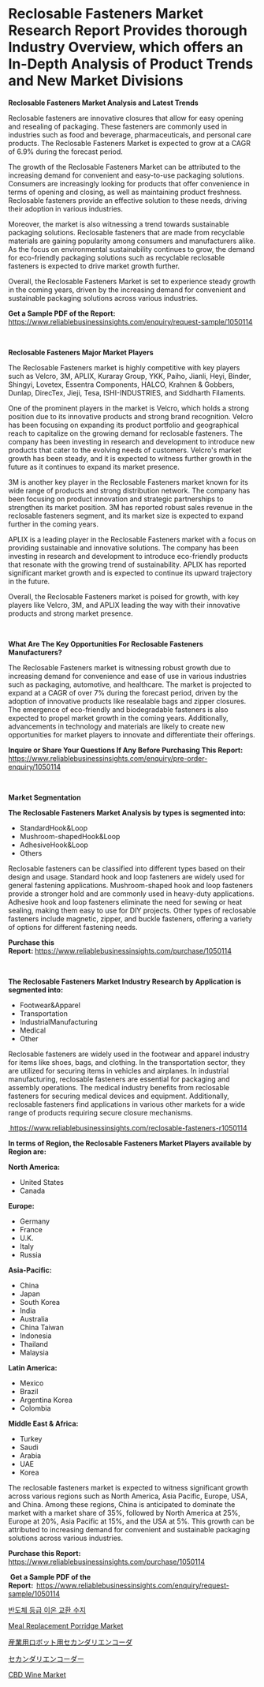 <p><h1>Reclosable Fasteners Market Research Report Provides thorough Industry Overview, which offers an In-Depth Analysis of Product Trends and New Market Divisions</h1></p><p><strong>Reclosable Fasteners Market Analysis and Latest Trends</strong></p>
<p><p>Reclosable fasteners are innovative closures that allow for easy opening and resealing of packaging. These fasteners are commonly used in industries such as food and beverage, pharmaceuticals, and personal care products. The Reclosable Fasteners Market is expected to grow at a CAGR of 6.9% during the forecast period.</p><p>The growth of the Reclosable Fasteners Market can be attributed to the increasing demand for convenient and easy-to-use packaging solutions. Consumers are increasingly looking for products that offer convenience in terms of opening and closing, as well as maintaining product freshness. Reclosable fasteners provide an effective solution to these needs, driving their adoption in various industries.</p><p>Moreover, the market is also witnessing a trend towards sustainable packaging solutions. Reclosable fasteners that are made from recyclable materials are gaining popularity among consumers and manufacturers alike. As the focus on environmental sustainability continues to grow, the demand for eco-friendly packaging solutions such as recyclable reclosable fasteners is expected to drive market growth further.</p><p>Overall, the Reclosable Fasteners Market is set to experience steady growth in the coming years, driven by the increasing demand for convenient and sustainable packaging solutions across various industries.</p></p>
<p><strong>Get a Sample PDF of the Report:&nbsp;</strong> <a href="https://www.reliablebusinessinsights.com/enquiry/request-sample/1050114">https://www.reliablebusinessinsights.com/enquiry/request-sample/1050114</a></p>
<p>&nbsp;</p>
<p><strong>Reclosable Fasteners Major Market Players</strong></p>
<p><p>The Reclosable Fasteners market is highly competitive with key players such as Velcro, 3M, APLIX, Kuraray Group, YKK, Paiho, Jianli, Heyi, Binder, Shingyi, Lovetex, Essentra Components, HALCO, Krahnen & Gobbers, Dunlap, DirecTex, Jieji, Tesa, ISHI-INDUSTRIES, and Siddharth Filaments.</p><p>One of the prominent players in the market is Velcro, which holds a strong position due to its innovative products and strong brand recognition. Velcro has been focusing on expanding its product portfolio and geographical reach to capitalize on the growing demand for reclosable fasteners. The company has been investing in research and development to introduce new products that cater to the evolving needs of customers. Velcro's market growth has been steady, and it is expected to witness further growth in the future as it continues to expand its market presence.</p><p>3M is another key player in the Reclosable Fasteners market known for its wide range of products and strong distribution network. The company has been focusing on product innovation and strategic partnerships to strengthen its market position. 3M has reported robust sales revenue in the reclosable fasteners segment, and its market size is expected to expand further in the coming years.</p><p>APLIX is a leading player in the Reclosable Fasteners market with a focus on providing sustainable and innovative solutions. The company has been investing in research and development to introduce eco-friendly products that resonate with the growing trend of sustainability. APLIX has reported significant market growth and is expected to continue its upward trajectory in the future.</p><p>Overall, the Reclosable Fasteners market is poised for growth, with key players like Velcro, 3M, and APLIX leading the way with their innovative products and strong market presence.</p></p>
<p>&nbsp;</p>
<p><strong>What Are The Key Opportunities For Reclosable Fasteners Manufacturers?</strong></p>
<p><p>The Reclosable Fasteners market is witnessing robust growth due to increasing demand for convenience and ease of use in various industries such as packaging, automotive, and healthcare. The market is projected to expand at a CAGR of over 7% during the forecast period, driven by the adoption of innovative products like resealable bags and zipper closures. The emergence of eco-friendly and biodegradable fasteners is also expected to propel market growth in the coming years. Additionally, advancements in technology and materials are likely to create new opportunities for market players to innovate and differentiate their offerings.</p></p>
<p><strong>Inquire or Share Your Questions If Any Before Purchasing This Report:</strong> <a href="https://www.reliablebusinessinsights.com/enquiry/pre-order-enquiry/1050114">https://www.reliablebusinessinsights.com/enquiry/pre-order-enquiry/1050114</a></p>
<p>&nbsp;</p>
<p><strong>Market Segmentation</strong></p>
<p><strong>The Reclosable Fasteners Market Analysis by types is segmented into:</strong></p>
<p><ul><li>StandardHook&Loop</li><li>Mushroom-shapedHook&Loop</li><li>AdhesiveHook&Loop</li><li>Others</li></ul></p>
<p><p>Reclosable fasteners can be classified into different types based on their design and usage. Standard hook and loop fasteners are widely used for general fastening applications. Mushroom-shaped hook and loop fasteners provide a stronger hold and are commonly used in heavy-duty applications. Adhesive hook and loop fasteners eliminate the need for sewing or heat sealing, making them easy to use for DIY projects. Other types of reclosable fasteners include magnetic, zipper, and buckle fasteners, offering a variety of options for different fastening needs.</p></p>
<p><strong>Purchase this Report:&nbsp;</strong><a href="https://www.reliablebusinessinsights.com/purchase/1050114">https://www.reliablebusinessinsights.com/purchase/1050114</a></p>
<p>&nbsp;</p>
<p><strong>The Reclosable Fasteners Market Industry Research by Application is segmented into:</strong></p>
<p><ul><li>Footwear&Apparel</li><li>Transportation</li><li>IndustrialManufacturing</li><li>Medical</li><li>Other</li></ul></p>
<p><p>Reclosable fasteners are widely used in the footwear and apparel industry for items like shoes, bags, and clothing. In the transportation sector, they are utilized for securing items in vehicles and airplanes. In industrial manufacturing, reclosable fasteners are essential for packaging and assembly operations. The medical industry benefits from reclosable fasteners for securing medical devices and equipment. Additionally, reclosable fasteners find applications in various other markets for a wide range of products requiring secure closure mechanisms.</p></p>
<p><a href="https://www.reliablebusinessinsights.com/reclosable-fasteners-r1050114">&nbsp;https://www.reliablebusinessinsights.com/reclosable-fasteners-r1050114</a></p>
<p><strong>In terms of Region, the Reclosable Fasteners Market Players available by Region are:</strong></p>
<p>
    <p> <strong> North America: </strong>
        <ul>
            <li>United States</li>
            <li>Canada</li>
        </ul>
        </p> 
    <p> <strong> Europe: </strong>
        <ul>
            <li>Germany</li>
            <li>France</li>
            <li>U.K.</li>
            <li>Italy</li>
            <li>Russia</li>
        </ul>
        </p> 
    <p> <strong> Asia-Pacific: </strong>
        <ul>
            <li>China</li>
            <li>Japan</li>
            <li>South Korea</li>
            <li>India</li>
            <li>Australia</li>
            <li>China Taiwan</li>
            <li>Indonesia</li>
            <li>Thailand</li>
            <li>Malaysia</li>
        </ul>
        </p> 
    <p> <strong> Latin America: </strong>
        <ul>
            <li>Mexico</li>
            <li>Brazil</li>
            <li>Argentina Korea</li>
            <li>Colombia</li>
        </ul>
        </p> 
    <p> <strong> Middle East & Africa: </strong>
        <ul>
            <li>Turkey</li>
            <li>Saudi</li>
            <li>Arabia</li>
            <li>UAE</li>
            <li>Korea</li>
        </ul>
    </p>
    </p>
<p><p>The reclosable fasteners market is expected to witness significant growth across various regions such as North America, Asia Pacific, Europe, USA, and China. Among these regions, China is anticipated to dominate the market with a market share of 35%, followed by North America at 25%, Europe at 20%, Asia Pacific at 15%, and the USA at 5%. This growth can be attributed to increasing demand for convenient and sustainable packaging solutions across various industries.</p></p>
<p><strong>Purchase this Report: </strong><a href="https://www.reliablebusinessinsights.com/purchase/1050114">https://www.reliablebusinessinsights.com/purchase/1050114</a></p>
<p>&nbsp;<strong>Get a Sample PDF of the Report:&nbsp;&nbsp;</strong><a href="https://www.reliablebusinessinsights.com/enquiry/request-sample/1050114">https://www.reliablebusinessinsights.com/enquiry/request-sample/1050114</a></p>
<p><strong></strong></p>
<p><p><a href="https://github.com/mithunmistry2258/Market-Research-Report-List-1/blob/main/6352560163645.md">반도체 등급 이온 교환 수지</a></p><p><a href="https://github.com/LitzyGulgowski2023/Market-Research-Report-List-1/blob/main/meal-replacement-porridge-market.md">Meal Replacement Porridge Market</a></p><p><a href="https://github.com/LenoraKris2023/Market-Research-Report-List-1/blob/main/8995770153205.md">産業用ロボット用セカンダリエンコーダ</a></p><p><a href="https://github.com/Fatimaklein1/Market-Research-Report-List-1/blob/main/9306544153204.md">セカンダリエンコーダー</a></p><p><a href="https://github.com/Sinjinluong3e0awx2m195k76/Market-Research-Report-List-3/blob/main/cbd-wine-market.md">CBD Wine Market</a></p></p>